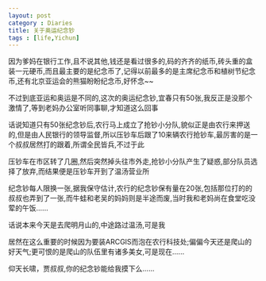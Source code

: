 ```yaml
---
layout: post
category : Diaries
title: 关于奥运纪念钞
tags : [life,Yichun]
---
```



因为爹妈在银行工作,且不说其他,钱还是看过很多的,码的齐齐的纸币,砖头重的盒装一元硬币,而且最主要的是纪念币了,记得以前最多的是主席纪念币和植树节纪念币,还有北京亚运会的熊猫盼盼纪念币,好怀念~~

 

不过到底亚运和奥运是不同的,这次的奥运纪念钞,宜春只有50张,我反正是没那个激情了,等到老妈办公室听同事聊,才知道这么回事

 

话说知道只有50张纪念钞后,农行马上成立了抢钞小分队,貌似正是由农行来押送的,但是由人民银行的领导监督,所以压钞车后跟了10来辆农行抢钞车,最厉害的是一个叔叔居然打的跟着,所谓全民皆兵,不过于此

 

压钞车在市区转了几圈,然后突然掉头往市外走,抢钞小分队产生了疑惑,部分队员选择了放弃,而结果便是压钞车开到了温汤营业所

 

纪念钞每人限换一张,据我保守估计,农行的纪念钞保有量在20张,包括那位打的的叔叔也弄到了一张,而牛蛙和老吴的妈妈则是半途而废,当时我和老妈尚在食堂吃没荤的午饭......

 

话说本来今天是去爬明月山的,中途路过温汤,可是我

 

居然在这么重要的时候因为要装ARCGIS而泡在农行科技处;偏偏今天还是爬山的好天气;更可恨的是爬山的队伍里有诸多美女,可是现在......

 

仰天长啸，贾叔叔,你的纪念钞能给我摸下么......
